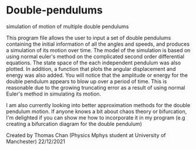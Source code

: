 # Double-pendulums
simulation of motion of multiple double pendulums

This program file allows the user to input a set of double pendulums
containing the initial information of all the angles and speeds, and produces
a simulation of its motion over time. The model of the simulation is based on
using normal euler's method on the complicated second order differential
equations. The state space of the each independent pendulum was also plotted. In addition,
a function that plots the angular displacement and energy was also added. You will notice that
the amplitude or energy for the double pendulum appears to blow up over a period of time. This is
reasonable due to the growing truncating error as a result of using normal Euler's method in
simulating its motion.

I am also currently looking into better approximation methods for the double pendulum motion. If anyone
knows a bit about chaos theory or bifurcation, I'm delighted if you can show me how to incorporate it
in my program (e.g creating a bifurcation diagram for the double pendulum)


Created by Thomas Chan (Physics Mphys student at University of Manchester)
22/12/2021
